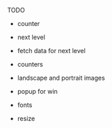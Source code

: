 TODO

- counter
- next level
- fetch data for next level
- counters
- landscape and portrait images
- popup for win
- fonts

- resize
